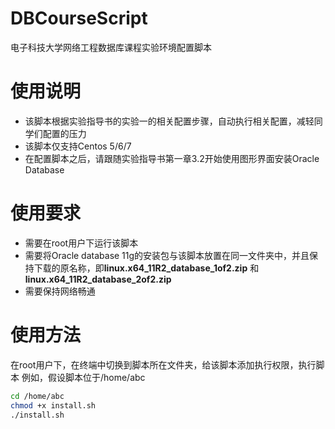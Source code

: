 # DBCourseScript
电子科技大学网络工程数据库课程实验环境配置脚本

# 使用说明
- 该脚本根据实验指导书的实验一的相关配置步骤，自动执行相关配置，减轻同学们配置的压力
- 该脚本仅支持Centos 5/6/7
- 在配置脚本之后，请跟随实验指导书第一章3.2开始使用图形界面安装Oracle Database

# 使用要求
- 需要在root用户下运行该脚本
- 需要将Oracle database 11g的安装包与该脚本放置在同一文件夹中，并且保持下载的原名称，即**linux.x64_11R2_database_1of2.zip** 和 **linux.x64_11R2_database_2of2.zip**
- 需要保持网络畅通

# 使用方法
在root用户下，在终端中切换到脚本所在文件夹，给该脚本添加执行权限，执行脚本
例如，假设脚本位于/home/abc
  ```bash
  cd /home/abc
  chmod +x install.sh
  ./install.sh
  ```
  
 
  
